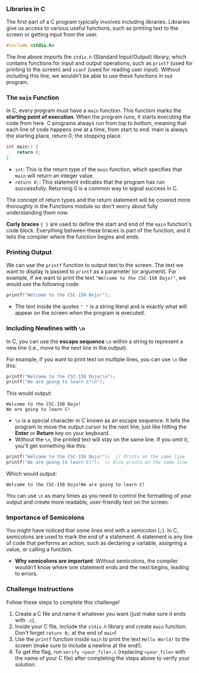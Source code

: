 ### Libraries in C
The first part of a C program typically involves including libraries. Libraries give us access to various useful functions, such as printing text to the screen or getting input from the user.
```C
#include <stdio.h>
```
The line above imports the `stdio.h` (Standard Input/Output) library, which contains functions for input and output operations, such as `printf` (used for printing to the screen) and `scanf` (used for reading user input). Without including this line, we wouldn’t be able to use these functions in our program.

### The `main` Function
In C, every program must have a `main` function. This function marks the **starting point of execution**. When the program runs, it starts executing the code from here. C programs always run from top to bottom, meaning that each line of code happens one at a time, from start to end. main is always the starting place, return 0; the stopping place.
```C
int main() {
    return 0;
}
```
- `int`: This is the return type of the `main` function, which specifies that `main` will return an integer value.
- `return 0;`: This statement indicates that the program has run successfully. Returning 0 is a common way to signal success in C.

The concept of return types and the return statement will be covered more thoroughly in the Functions module so don't worry about fully understanding them now.

**Curly braces** `{ }` are used to define the start and end of the `main` function's code block. Everything between these braces is part of the function, and it tells the compiler where the function begins and ends.

### Printing Output
We can use the `printf` function to output text to the screen. The text we want to display is passed to `printf` as a parameter (or argument). For example, if we want to print the text `"Welcome to the CSC-150 Dojo!"`, we would use the following code:
```C
printf("Welcome to the CSC-150 Dojo!");
```
- The text inside the quotes `" "` is a string literal and is exactly what will appear on the screen when the program is executed.

### Including Newlines with `\n`
In C, you can use the **escape sequence** `\n` within a string to represent a new line (i.e., move to the next line in the output).

For example, if you want to print text on multiple lines, you can use `\n` like this:
```C
printf("Welcome to the CSC-150 Dojo!\n");
printf("We are going to learn C!\n");
```
This would output:
```text
Welcome to the CSC-150 Dojo!
We are going to learn C!
```
- `\n` is a special character in C known as an escape sequence. It tells the program to move the output cursor to the next line, just like hitting the **Enter** or **Return** key on your keyboard.
- Without the `\n`, the printed text will stay on the same line. If you omit it, you'll get something like this:
```C
printf("Welcome to the CSC-150 Dojo!");  // Prints on the same line
printf("We are going to learn C!");  // Also prints on the same line
```
Which would output:
```text
Welcome to the CSC-150 Dojo!We are going to learn C!
```
You can use `\n` as many times as you need to control the formatting of your output and create more readable, user-friendly text on the screen.

### Importance of Semicolons
You might have noticed that some lines end with a semicolon (`;`). In C, semicolons are used to mark the end of a statement. A statement is any line of code that performs an action, such as declaring a variable, assigning a value, or calling a function.
- **Why semicolons are important**: Without semicolons, the compiler wouldn’t know where one statement ends and the next begins, leading to errors.


### Challenge Instructions
Follow these steps to complete this challenge!
1. Create a C file and name it whatever you want (just make sure it ends with `.c`).
2. Inside your C file, include the `stdio.h` library and create `main` function. Don't forget `return 0;` at the end of `main`!
3. Use the `printf` function inside `main` to print the text `Hello World!` to the screen (make sure to include a newline at the end!).
4. To get the flag, run `verify <your_file>.c` (replacing `<your_file>` with the name of your C file) after completing the steps above to verify your solution.